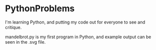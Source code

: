 PythonProblems
==============

I'm learning Python, and putting my code out for everyone to see and critique.

mandelbrot.py is my first program in Python, and example output can be seen in the .svg file.
